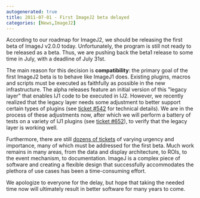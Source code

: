 ```yaml
---
autogenerated: true
title: 2011-07-01 - First ImageJ2 beta delayed
categories: [News,ImageJ2]
---
```


According to our roadmap for ImageJ2, we should be releasing the first beta of ImageJ v2.0.0 today. Unfortunately, the program is still not ready to be released as a beta. Thus, we are pushing back the beta1 release to some time in July, with a deadline of July 31st.

The main reason for this decision is **compatibility**: the primary goal of the first ImageJ2 beta is to behave like ImageJ1 does. Existing plugins, macros and scripts must be executed as faithfully as possible in the new infrastructure. The alpha releases feature an initial version of this "legacy layer" that enables IJ1 code to be executed in IJ2. However, we recently realized that the legacy layer needs some adjustment to better support certain types of plugins (see [ticket \#542](http://trac.imagej.net/ticket/542) for technical details). We are in the process of these adjustments now, after which we will perform a battery of tests on a variety of IJ1 plugins (see [ticket \#652](http://trac.imagej.net/ticket/652)), to verify that the legacy layer is working well.

Furthermore, there are still [dozens of tickets](http://trac.imagej.net/query?milestone=imagej-2.0-beta1&status=accepted&status=assigned&status=new&status=reopened) of varying urgency and importance, many of which must be addressed for the first beta. Much work remains in many areas, from the data and display architecture, to ROIs, to the event mechanism, to documentation. ImageJ is a complex piece of software and creating a flexible design that successfully accommodates the plethora of use cases has been a time-consuming effort.

We apologize to everyone for the delay, but hope that taking the needed time now will ultimately result in better software for many years to come.

 

